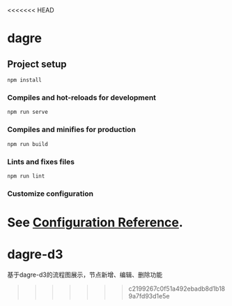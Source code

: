 <<<<<<< HEAD
# dagre

## Project setup
```
npm install
```

### Compiles and hot-reloads for development
```
npm run serve
```

### Compiles and minifies for production
```
npm run build
```

### Lints and fixes files
```
npm run lint
```

### Customize configuration
See [Configuration Reference](https://cli.vuejs.org/config/).
=======
# dagre-d3
基于dagre-d3的流程图展示，节点新增、编辑、删除功能
>>>>>>> c2199267c0f51a492ebadb8d1b189a7fd93d1e5e
